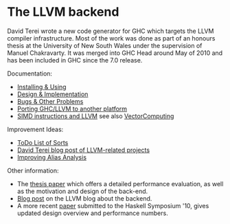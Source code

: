 # The LLVM backend



David Terei wrote a new code generator for GHC which targets the LLVM compiler infrastructure. Most of the work was done as part of an honours thesis at the University of New South Wales under the supervision of Manuel Chakravarty. It was merged into GHC Head around May of 2010 and has been included in GHC since the 7.0 release.



Documentation:


- [Installing & Using](commentary/compiler/backends/llvm/installing)
- [Design & Implementation](commentary/compiler/backends/llvm/design)
- [Bugs & Other Problems](commentary/compiler/backends/llvm/development-notes)
- [Porting GHC/LLVM to another platform](commentary/compiler/backends/llvm/gh-c_-llvm-porting)
- [SIMD instructions and LLVM](simd-llvm) see also [VectorComputing](vector-computing)


Improvement Ideas:


- [ToDo List of Sorts](commentary/compiler/backends/llvm/wip)
- [
  David Terei blog post of LLVM-related projects](http://dterei.blogspot.com/2011/09/ghc-project-for-all.html)
- [Improving Alias Analysis](commentary/compiler/backends/llvm/alias)


Other information:


- The [
  thesis paper](http://www.cse.unsw.edu.au/~pls/thesis/davidt-thesis.pdf) which offers a detailed performance evaluation, as well as the motivation and design of the back-end.
- [
  Blog post](http://blog.llvm.org/2010/05/glasgow-haskell-compiler-and-llvm.html) on the LLVM blog about the backend.
- A more recent [
  paper](http://www.cse.unsw.edu.au/~chak/papers/TC10.html) submitted to the Haskell Symposium '10, gives updated design overview and performance numbers.
